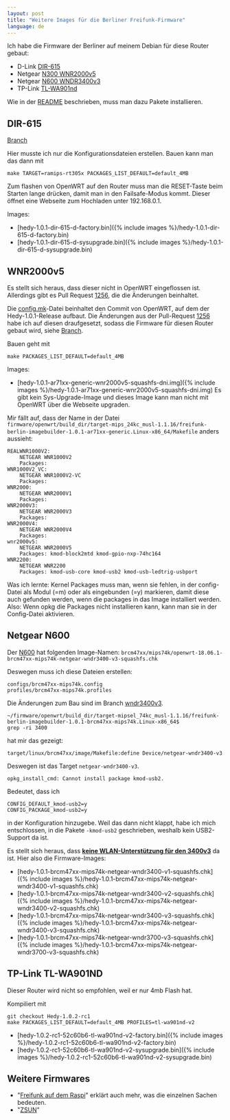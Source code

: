 ```yaml
---
layout: post
title: "Weitere Images für die Berliner Freifunk-Firmware"
language: de
---
```


Ich habe die Firmware der Berliner auf meinem Debian für diese Router gebaut:
- D-Link [DIR-615](https://openwrt.org/toh/d-link/dir-615)
- Netgear [N300 WNR2000v5](https://openwrt.org/toh/netgear/wnr2000)
- Netgear [N600 WNDR3400v3][N600]
- TP-Link [TL-WA901nd][tl-wa901nd]

Wie in der [README] beschrieben, muss man dazu Pakete installieren.

## DIR-615

[Branch][DIR-615]

Hier musste ich nur die Konfigurationsdateien erstellen.
Bauen kann man das dann mit

    make TARGET=ramips-rt305x PACKAGES_LIST_DEFAULT=default_4MB

Zum flashen von OpenWRT auf den Router muss man die RESET-Taste beim Starten
lange drücken, damit man in den Failsafe-Modus kommt.
Dieser öffnet eine Webseite zum Hochladen unter 192.168.0.1.

Images:

- [hedy-1.0.1-dir-615-d-factory.bin]({% include images %}/hedy-1.0.1-dir-615-d-factory.bin)
- [hedy-1.0.1-dir-615-d-sysupgrade.bin]({% include images %}/hedy-1.0.1-dir-615-d-sysupgrade.bin)


## WNR2000v5

Es stellt sich heraus, dass dieser nicht in OpenWRT eingeflossen ist.
Allerdings gibt es Pull Request [1256], die die Änderungen beinhaltet.

Die [config.mk]-Datei beinhaltet den Commit von OpenWRT, auf dem
der Hedy-1.0.1-Release aufbaut.
Die Änderungen aus der Pull-Request [1256] habe ich auf diesen draufgesetzt,
sodass die Firmware für diesen Router gebaut wird, siehe [Branch][wnr-lede].

Bauen geht mit 

    make PACKAGES_LIST_DEFAULT=default_4MB

Images:

- [hedy-1.0.1-ar71xx-generic-wnr2000v5-squashfs-dni.img]({% include images %}/hedy-1.0.1-ar71xx-generic-wnr2000v5-squashfs-dni.img)
  Es gibt kein Sys-Upgrade-Image und dieses Image kann man nicht mit OpenWRT
  über die Webseite upgraden.

Mir fällt auf, dass der Name in der Datei `firmware/openwrt/build_dir/target-mips_24kc_musl-1.1.16/freifunk-berlin-imagebuilder-1.0.1-ar71xx-generic.Linux-x86_64/Makefile` anders aussieht:

```
REALWNR1000V2:
    NETGEAR WNR1000V2
    Packages: 
WNR1000V2_VC:
    NETGEAR WNR1000V2-VC
    Packages: 
WNR2000:
    NETGEAR WNR2000V1
    Packages: 
WNR2000V3:
    NETGEAR WNR2000V3
    Packages: 
WNR2000V4:
    NETGEAR WNR2000V4
    Packages: 
wnr2000v5:
    NETGEAR WNR2000V5
    Packages: kmod-block2mtd kmod-gpio-nxp-74hc164
WNR2200:
    NETGEAR WNR2200
    Packages: kmod-usb-core kmod-usb2 kmod-usb-ledtrig-usbport
```

Was ich lernte: Kernel Packages muss man, wenn sie fehlen, in der 
config-Datei als Modul (=m) oder als eingebunden (=y) markieren, damit diese
auch gefunden werden, wenn die packages in das Image installiert werden.
Also: Wenn opkg die Packages nicht installieren kann, kann man sie
in der Config-Datei aktivieren. 

## Netgear N600

Der [N600] hat folgenden Image-Namen:
`brcm47xx/mips74k/openwrt-18.06.1-brcm47xx-mips74k-netgear-wndr3400-v3-squashfs.chk`

Deswegen muss ich diese Dateien erstellen:
```
configs/brcm47xx-mips74k.config
profiles/brcm47xx-mips74k.profiles
```

Die Änderungen zum Bau sind im Branch [wndr3400v3].

```
~/firmware/openwrt/build_dir/target-mipsel_74kc_musl-1.1.16/freifunk-berlin-imagebuilder-1.0.1-brcm47xx-mips74k.Linux-x86_64$
grep -ri 3400
```
hat mir das gezeigt:
```
target/linux/brcm47xx/image/Makefile:define Device/netgear-wndr3400-v3
```

Deswegen ist das Target `netgear-wndr3400-v3`.

```
opkg_install_cmd: Cannot install package kmod-usb2.
```

Bedeutet, dass ich 
```
CONFIG_DEFAULT_kmod-usb2=y
CONFIG_PACKAGE_kmod-usb2=y
```
in der Konfiguration hinzugebe.
Weil das dann nicht klappt, habe ich mich entschlossen, in die Pakete `-kmod-usb2` geschrieben,
weshalb kein USB2-Support da ist.

Es stellt sich heraus, dass **[keine WLAN-Unterstützung für den 3400v3](https://openwrt.org/toh/netgear/wndr3400)** da ist.
Hier also die Firmware-Images:

- [hedy-1.0.1-brcm47xx-mips74k-netgear-wndr3400-v1-squashfs.chk]({% include images %}/hedy-1.0.1-brcm47xx-mips74k-netgear-wndr3400-v1-squashfs.chk)
- [hedy-1.0.1-brcm47xx-mips74k-netgear-wndr3400-v2-squashfs.chk]({% include images %}/hedy-1.0.1-brcm47xx-mips74k-netgear-wndr3400-v2-squashfs.chk)
- [hedy-1.0.1-brcm47xx-mips74k-netgear-wndr3400-v3-squashfs.chk]({% include images %}/hedy-1.0.1-brcm47xx-mips74k-netgear-wndr3400-v3-squashfs.chk)
- [hedy-1.0.1-brcm47xx-mips74k-netgear-wndr3700-v3-squashfs.chk]({% include images %}/hedy-1.0.1-brcm47xx-mips74k-netgear-wndr3700-v3-squashfs.chk)

## TP-Link TL-WA901ND

Dieser Router wird nicht so empfohlen, weil er nur 4mb Flash hat.

Kompiliert mit

```
git checkout Hedy-1.0.2-rc1
make PACKAGES_LIST_DEFAULT=default_4MB PROFILES=tl-wa901nd-v2
```

- [hedy-1.0.2-rc1-52c60b6-tl-wa901nd-v2-factory.bin]({% include images %}/hedy-1.0.2-rc1-52c60b6-tl-wa901nd-v2-factory.bin)
- [hedy-1.0.2-rc1-52c60b6-tl-wa901nd-v2-sysupgrade.bin]({% include images %}/hedy-1.0.2-rc1-52c60b6-tl-wa901nd-v2-sysupgrade.bin)

## Weitere Firmwares

- "[Freifunk auf dem Raspi](https://niccokunzmann.github.io/blog/2016-11-23/Freifunk-mit-Raspberry-Pi)"
    erklärt auch mehr, was die einzelnen Sachen bedeuten.
- "[ZSUN](https://niccokunzmann.github.io/blog/2016-11-29/Freifunk-mit-zsun-wifi-sdcard-reader)"
  

[README]: https://github.com/freifunk-berlin/firmware/#readme
[DIR-615]: https://github.com/niccokunzmann/firmware/tree/dir-615
[1256]:https://github.com/lede-project/source/pull/1256
[config.mk]: https://github.com/niccokunzmann/firmware/blob/wnr2000v5/config.mk
[wnr-lede]: https://github.com/niccokunzmann/source/tree/wnr2000v5-ff-berlin
[N600]: https://openwrt.org/toh/netgear/wndr3400
[wndr3400v3]: https://github.com/niccokunzmann/firmware/tree/wndr3400v3
[tl-wa901nd]: https://oldwiki.archive.openwrt.org/toh/tp-link/tl-wa901nd#version_2x

